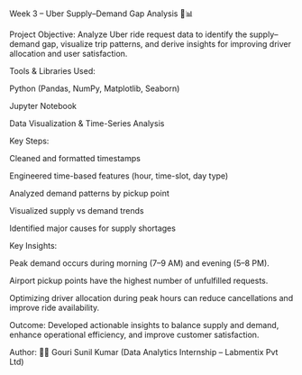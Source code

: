 Week 3 – Uber Supply–Demand Gap Analysis 🚗📊

Project Objective:
Analyze Uber ride request data to identify the supply–demand gap, visualize trip patterns, and derive insights for improving driver allocation and user satisfaction.

Tools & Libraries Used:

Python (Pandas, NumPy, Matplotlib, Seaborn)

Jupyter Notebook

Data Visualization & Time-Series Analysis

Key Steps:

Cleaned and formatted timestamps

Engineered time-based features (hour, time-slot, day type)

Analyzed demand patterns by pickup point

Visualized supply vs demand trends

Identified major causes for supply shortages

Key Insights:

Peak demand occurs during morning (7–9 AM) and evening (5–8 PM).

Airport pickup points have the highest number of unfulfilled requests.

Optimizing driver allocation during peak hours can reduce cancellations and improve ride availability.

Outcome:
Developed actionable insights to balance supply and demand, enhance operational efficiency, and improve customer satisfaction.

Author:
👩‍💻 Gouri Sunil Kumar
(Data Analytics Internship – Labmentix Pvt Ltd)
